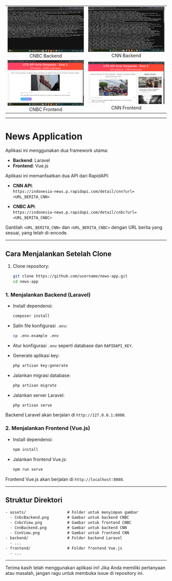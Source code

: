 
<table>
  <tr>
    <td align="center">
      <img src="./assets/CnbcBackend.png" alt="CNBC Backend" width="400"/><br/>CNBC Backend
    </td>
    <td align="center">
      <img src="./assets/CnnBackend.png" alt="CNN Backend" width="400"/><br/>CNN Backend
    </td>
  </tr>
  <tr>
    <td align="center">
      <img src="./assets/CnbcView.png" alt="CNBC Frontend" width="400"/><br/>CNBC Frontend
    </td>
    <td align="center">
      <img src="./assets/CnnView.png" alt="CNN Frontend" width="400"/><br/>CNN Frontend
    </td>
  </tr>
</table>

---

# News Application

Aplikasi ini menggunakan dua framework utama:

- **Backend**: Laravel
- **Frontend**: Vue.js

Aplikasi ini memanfaatkan dua API dari RapidAPI:

- **CNN API**:  
  `https://indonesia-news.p.rapidapi.com/detail/cnn?url=<URL_BERITA_CNN>`
  
- **CNBC API**:  
  `https://indonesia-news.p.rapidapi.com/detail/cnbc?url=<URL_BERITA_CNBC>`

Gantilah `<URL_BERITA_CNN>` dan `<URL_BERITA_CNBC>` dengan URL berita yang sesuai, yang telah di-encode.

---

## Cara Menjalankan Setelah Clone

1. Clone repository:

   ```bash
   git clone https://github.com/username/news-app.git
   cd news-app
   ```

### 1. Menjalankan Backend (Laravel)

   - Install dependensi:

     ```bash
     composer install
     ```

   - Salin file konfigurasi `.env`:

     ```bash
     cp .env.example .env
     ```

   - Atur konfigurasi `.env` seperti database dan `RAPIDAPI_KEY`.

   - Generate aplikasi key:

     ```bash
     php artisan key:generate
     ```

   - Jalankan migrasi database:

     ```bash
     php artisan migrate
     ```

   - Jalankan server Laravel:

     ```bash
     php artisan serve
     ```

   Backend Laravel akan berjalan di `http://127.0.0.1:8000`.

### 2. Menjalankan Frontend (Vue.js)

   - Install dependensi:

     ```bash
     npm install
     ```

   - Jalankan frontend Vue.js:

     ```bash
     npm run serve
     ```

   Frontend Vue.js akan berjalan di `http://localhost:8080`.

---

## Struktur Direktori

```
- assets/                  # Folder untuk menyimpan gambar
  - CnbcBackend.png        # Gambar untuk backend CNBC
  - CnbcView.png           # Gambar untuk frontend CNBC
  - CnnBackend.png         # Gambar untuk backend CNN
  - CnnView.png            # Gambar untuk frontend CNN
- backend/                 # Folder backend Laravel
  - ...
- frontend/                # Folder frontend Vue.js
  - ...
```

---

Terima kasih telah menggunakan aplikasi ini! Jika Anda memiliki pertanyaan atau masalah, jangan ragu untuk membuka issue di repository ini.
